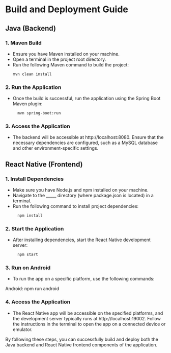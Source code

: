 # Build and Deployment Guide

## Java (Backend)

### 1. Maven Build
- Ensure you have Maven installed on your machine.
- Open a terminal in the project root directory.
- Run the following Maven command to build the project:
  ```bash
  mvn clean install

### 2. Run the Application
- Once the build is successful, run the application using the Spring Boot Maven plugin:
  ```bash
    mvn spring-boot:run

### 3. Access the Application
- The backend will be accessible at http://localhost:8080. Ensure that the necessary dependencies are configured, such as a MySQL database and other environment-specific settings.

## React Native (Frontend)

### 1. Install Dependencies
- Make sure you have Node.js and npm installed on your machine.
- Navigate to the _____ directory (where package.json is located) in a terminal.
- Run the following command to install project dependencies:
  ```bash
    npm install

### 2. Start the Application
- After installing dependencies, start the React Native development server:
  ```bash
    npm start

### 3. Run on Android
- To run the app on a specific platform, use the following commands:

Android: npm run android

### 4. Access the Application
- The React Native app will be accessible on the specified platforms, and the development server typically runs at http://localhost:19002. Follow the instructions in the terminal to open the app on a connected device or emulator.

By following these steps, you can successfully build and deploy both the Java backend and React Native frontend components of the application.
